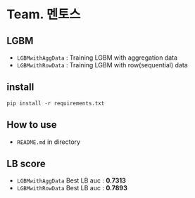 # Team. 멘토스 
## LGBM
- `LGBMwithAggData` : Training LGBM with aggregation data
- `LGBMwithRowData` : Training LGBM with row(sequential) data

## install

```
pip install -r requirements.txt
```

## How to use
- `README.md` in directory 
    

## LB score
- `LGBMwithAggData` Best LB auc : **0.7313**
- `LGBMwithRowData` Best LB auc : **0.7893**


